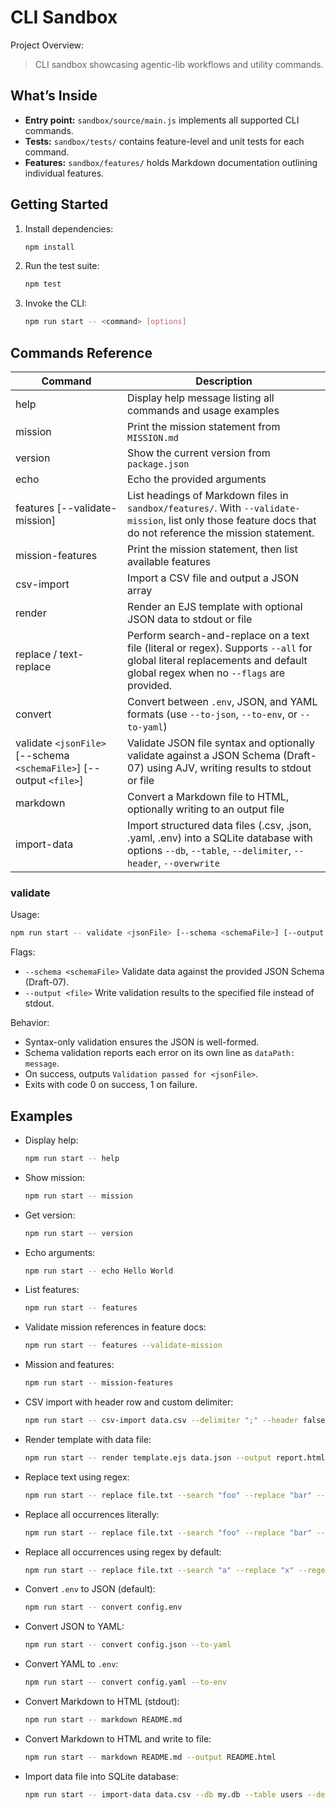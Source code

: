# CLI Sandbox

Project Overview:

> CLI sandbox showcasing agentic-lib workflows and utility commands.

## What’s Inside

- **Entry point:** `sandbox/source/main.js` implements all supported CLI commands.
- **Tests:** `sandbox/tests/` contains feature-level and unit tests for each command.
- **Features:** `sandbox/features/` holds Markdown documentation outlining individual features.

## Getting Started

1. Install dependencies:
   ```bash
   npm install
   ```
2. Run the test suite:
   ```bash
   npm test
   ```
3. Invoke the CLI:
   ```bash
   npm run start -- <command> [options]
   ```

## Commands Reference

| Command                        | Description                                                                                                                      |
|--------------------------------|----------------------------------------------------------------------------------------------------------------------------------|
| help                           | Display help message listing all commands and usage examples                                                                     |
| mission                        | Print the mission statement from `MISSION.md`                                                                                     |
| version                        | Show the current version from `package.json`                                                                                      |
| echo                           | Echo the provided arguments                                                                                                       |
| features [--validate-mission]  | List headings of Markdown files in `sandbox/features/`. With `--validate-mission`, list only those feature docs that do not reference the mission statement. |
| mission-features               | Print the mission statement, then list available features                                                                         |
| csv-import                     | Import a CSV file and output a JSON array                                                                                         |
| render                         | Render an EJS template with optional JSON data to stdout or file                                                                  |
| replace / text-replace         | Perform search-and-replace on a text file (literal or regex). Supports `--all` for global literal replacements and default global regex when no `--flags` are provided. |
| convert                        | Convert between `.env`, JSON, and YAML formats (use `--to-json`, `--to-env`, or `--to-yaml`)                                          |
| validate `<jsonFile>` [--schema `<schemaFile>`] [--output `<file>`] | Validate JSON file syntax and optionally validate against a JSON Schema (Draft-07) using AJV, writing results to stdout or file |
| markdown                       | Convert a Markdown file to HTML, optionally writing to an output file                                                             |
| import-data                    | Import structured data files (.csv, .json, .yaml, .env) into a SQLite database with options `--db`, `--table`, `--delimiter`, `--header`, `--overwrite` |

### validate

Usage:
```bash
npm run start -- validate <jsonFile> [--schema <schemaFile>] [--output <file>]
```

Flags:
- `--schema <schemaFile>` Validate data against the provided JSON Schema (Draft-07).
- `--output <file>` Write validation results to the specified file instead of stdout.

Behavior:
- Syntax-only validation ensures the JSON is well-formed.
- Schema validation reports each error on its own line as `dataPath: message`.
- On success, outputs `Validation passed for <jsonFile>`.
- Exits with code 0 on success, 1 on failure.

## Examples

- Display help:
  ```bash
  npm run start -- help
  ```
- Show mission:
  ```bash
  npm run start -- mission
  ```
- Get version:
  ```bash
  npm run start -- version
  ```
- Echo arguments:
  ```bash
  npm run start -- echo Hello World
  ```
- List features:
  ```bash
  npm run start -- features
  ```
- Validate mission references in feature docs:
  ```bash
  npm run start -- features --validate-mission
  ```
- Mission and features:
  ```bash
  npm run start -- mission-features
  ```
- CSV import with header row and custom delimiter:
  ```bash
  npm run start -- csv-import data.csv --delimiter ";" --header false --output out.json
  ```
- Render template with data file:
  ```bash
  npm run start -- render template.ejs data.json --output report.html
  ```
- Replace text using regex:
  ```bash
  npm run start -- replace file.txt --search "foo" --replace "bar" --regex --flags gi
  ```
- Replace all occurrences literally:
  ```bash
  npm run start -- replace file.txt --search "foo" --replace "bar" --all
  ```
- Replace all occurrences using regex by default:
  ```bash
  npm run start -- replace file.txt --search "a" --replace "x" --regex
  ```
- Convert `.env` to JSON (default):
  ```bash
  npm run start -- convert config.env
  ```
- Convert JSON to YAML:
  ```bash
  npm run start -- convert config.json --to-yaml
  ```
- Convert YAML to `.env`:
  ```bash
  npm run start -- convert config.yaml --to-env
  ```
- Convert Markdown to HTML (stdout):
  ```bash
  npm run start -- markdown README.md
  ```
- Convert Markdown to HTML and write to file:
  ```bash
  npm run start -- markdown README.md --output README.html
  ```
- Import data file into SQLite database:
  ```bash
  npm run start -- import-data data.csv --db my.db --table users --delimiter ";" --header false --overwrite
  ```
